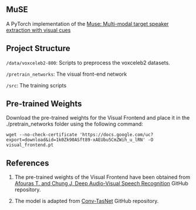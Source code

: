 ## MuSE

A PyTorch implementation of the [Muse: Multi-modal target speaker extraction with visual cues](https://arxiv.org/abs/2010.07775)

## Project Structure

`/data/voxceleb2-800`: Scripts to preprocess the voxceleb2 datasets.

`/pretrain_networks`: The visual front-end network

`/src`: The training scripts

## Pre-trained Weights
Download the pre-trained weights for the Visual Frontend and place it in the ./pretrain_networks folder using the following command:

	wget --no-check-certificate 'https://docs.google.com/uc?export=download&id=1k0Zk90ASft89-xAEUbu5CmZWih_u_lRN' -O visual_frontend.pt


## References
1. The pre-trained weights of the Visual Frontend have been obtained from [Afouras T. and Chung J, Deep Audio-Visual Speech Recognition](https://github.com/lordmartian/deep_avsr) GitHub repository.

2. The model is adapted from [Conv-TasNet](https://github.com/kaituoxu/Conv-TasNet) GitHub repository.
